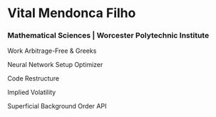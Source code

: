 # Vital Mendonca Filho

### Mathematical Sciences | Worcester Polytechnic Institute

Work
Arbitrage-Free & Greeks

Neural Network Setup Optimizer

Code Restructure

Implied Volatility

Superficial Background
Order API
